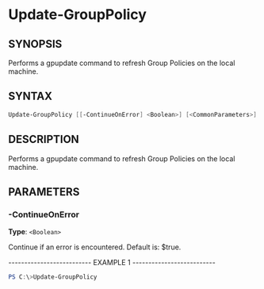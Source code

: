 Update-GroupPolicy
==================

SYNOPSIS
--------

Performs a gpupdate command to refresh Group Policies on the local
machine.

SYNTAX
------

```powershell
Update-GroupPolicy [[-ContinueOnError] <Boolean>] [<CommonParameters>]
```

DESCRIPTION
-----------

Performs a gpupdate command to refresh Group Policies on the local
machine.

PARAMETERS
----------

### -ContinueOnError

**Type**: `<Boolean>`

Continue if an error is encountered. Default is: $true.

-------------------------- EXAMPLE 1 --------------------------

```powershell
PS C:\>Update-GroupPolicy
```
